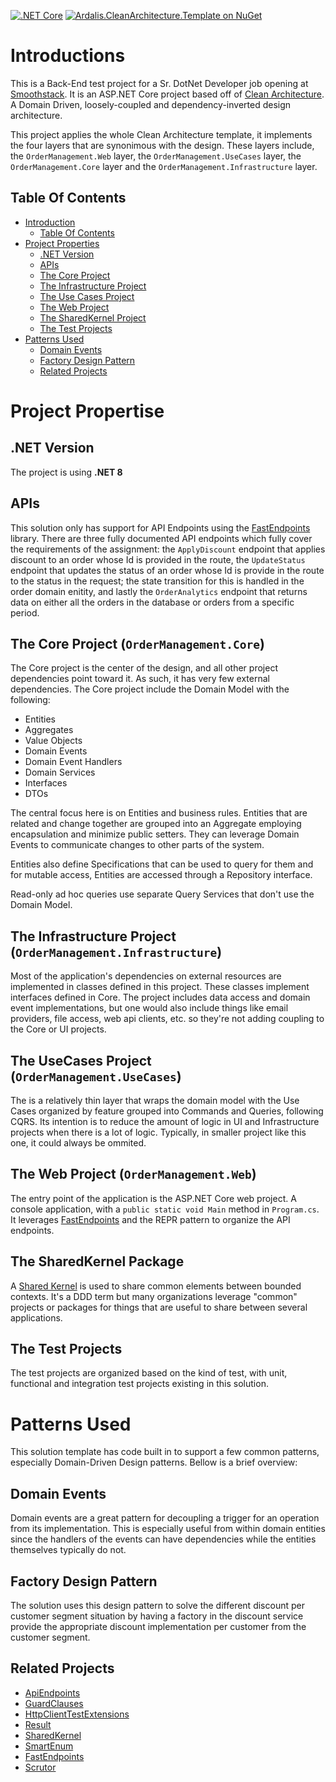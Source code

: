 [![.NET Core](https://github.com/ardalis/CleanArchitecture/workflows/.NET%20Core/badge.svg)](https://dotnet.microsoft.com/en-us/apps/aspnet)
[![Ardalis.CleanArchitecture.Template on NuGet](https://img.shields.io/nuget/v/Ardalis.CleanArchitecture.Template?label=Ardalis.CleanArchitecture.Template)](https://www.nuget.org/packages/Ardalis.CleanArchitecture.Template/)

# Introductions

This is a Back-End test project for a Sr. DotNet Developer job opening at [Smoothstack](https://smoothstack.com/). It is an ASP.NET Core project based off of [Clean Architecture](https://8thlight.com/blog/uncle-bob/2012/08/13/the-clean-architecture.html). A Domain Driven, loosely-coupled and dependency-inverted design architecture.

This project applies the whole Clean Architecture template, it implements the four layers that are synonimous with the design. These layers include, the `OrderManagement.Web` layer, the `OrderManagement.UseCases` layer, the `OrderManagement.Core` layer and the `OrderManagement.Infrastructure` layer.

## Table Of Contents

- [Introduction](#introductions)
  - [Table Of Contents](#table-of-contents)
- [Project Properties](#project-propertise)
  - [.NET Version](#net-version)
  - [APIs](#apis)
  - [The Core Project](#the-core-project-ordermanagementcore)
  - [The Infrastructure Project](#the-infrastructure-project-ordermanagementinfrastructure)
  - [The Use Cases Project](#the-usecases-project-ordermanagementusecases)
  - [The Web Project](#the-web-project-ordermanagementweb)
  - [The SharedKernel Project](#the-sharedkernel-package)
  - [The Test Projects](#the-test-projects)
- [Patterns Used](#patterns-used)
  - [Domain Events](#domain-events)
  - [Factory Design Pattern](#factory-design-pattern)
  - [Related Projects](#related-projects)

# Project Propertise

## .NET Version

The project is using **.NET 8**

## APIs

This solution only has support for API Endpoints using the [FastEndpoints](https://fast-endpoints.com/) library. There are three fully documented API endpoints which fully cover the requirements of the assignment: the `ApplyDiscount` endpoint that applies discount to an order whose Id is provided in the route, the `UpdateStatus` endpoint that updates the status of an order whose Id is provide in the route to the status in the request; the state transition for this is handled in the order domain enitity, and lastly the `OrderAnalytics` endpoint that returns data on either all the orders in the database or orders from a specific period.

## The Core Project (`OrderManagement.Core`)

The Core project is the center of the design, and all other project dependencies point toward it. As such, it has very few external dependencies. The Core project include the Domain Model with the following:

- Entities
- Aggregates
- Value Objects
- Domain Events
- Domain Event Handlers
- Domain Services
- Interfaces
- DTOs

The central focus here is on Entities and business rules. Entities that are related and change together are grouped into an Aggregate employing encapsulation and minimize public setters. They can leverage Domain Events to communicate changes to other parts of the system.

Entities also define Specifications that can be used to query for them and for mutable access, Entities are accessed through a Repository interface.

Read-only ad hoc queries use separate Query Services that don't use the Domain Model.

## The Infrastructure Project (`OrderManagement.Infrastructure`)

Most of the application's dependencies on external resources are implemented in classes defined in this project. These classes implement interfaces defined in Core. The project includes data access and domain event implementations, but one would also include things like email providers, file access, web api clients, etc. so they're not adding coupling to the Core or UI projects.

## The UseCases Project (`OrderManagement.UseCases`)

The is a relatively thin layer that wraps the domain model with the Use Cases organized by feature grouped into Commands and Queries, following CQRS. Its intention is to reduce the amount of logic in UI and Infrastructure projects when there is a lot of logic. Typically, in smaller project like this one, it could always be ommited.

## The Web Project (`OrderManagement.Web`)

The entry point of the application is the ASP.NET Core web project. A console application, with a `public static void Main` method in `Program.cs`. It leverages [FastEndpoints](https://fast-endpoints.com/) and the REPR pattern to organize the API endpoints.

## The SharedKernel Package

A [Shared Kernel](https://deviq.com/domain-driven-design/shared-kernel) is used to share common elements between bounded contexts. It's a DDD term but many organizations leverage "common" projects or packages for things that are useful to share between several applications.

## The Test Projects

The test projects are organized based on the kind of test, with unit, functional and integration test projects existing in this solution.

# Patterns Used

This solution template has code built in to support a few common patterns, especially Domain-Driven Design patterns. Bellow is a brief overview:

## Domain Events

Domain events are a great pattern for decoupling a trigger for an operation from its implementation. This is especially useful from within domain entities since the handlers of the events can have dependencies while the entities themselves typically do not.

## Factory Design Pattern

The solution uses this design pattern to solve the different discount per customer segment situation by having a factory in the discount service provide the appropriate discount implementation per customer from the customer segment.

## Related Projects

- [ApiEndpoints](https://github.com/ardalis/apiendpoints)
- [GuardClauses](https://github.com/ardalis/guardclauses)
- [HttpClientTestExtensions](https://github.com/ardalis/HttpClientTestExtensions)
- [Result](https://github.com/ardalis/result)
- [SharedKernel](https://github.com/ardalis/Ardalis.SharedKernel)
- [SmartEnum](https://github.com/ardalis/SmartEnum)
- [FastEndpoints](https://fast-endpoints.com/)
- [Scrutor](https://github.com/khellang/Scrutor)